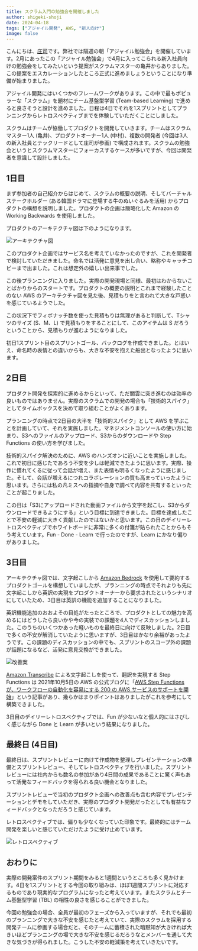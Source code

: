 ```yaml
---
title: スクラム入門の勉強会を開催しました
author: shigeki-shoji
date: 2024-04-18
tags: ["アジャイル開発", AWS, "新人向け"]
image: false
---
```


こんにちは、[庄司](https://github.com/edward-mamezou)です。弊社では隔週の朝「アジャイル勉強会」を開催しています。2月にあったこの「アジャイル勉強会」で4月に入ってこられる新入社員向けの勉強会をしてみたいという提案がスクラムマスターの亀井からありました。この提案をエスカレーションしたところ正式に進めましょうということになり準備が始まりました。

アジャイル開発にはいくつかのフレームワークがあります。この中で最もポピュラーな「スクラム」を題材にチーム基盤型学習 (Team-based Learning) で進めると良さそうと設計を進めました。日程は4日でそれを1スプリントとしてプランニングからレトロスペクティブまでを体験していただくことにしました。

スクラムはチームが協働してプロダクトを開発していきます。チームはスクラムマスター1人 (亀井)、プロダクトオーナー1人 (中村)、複数の開発者 (今回は3人の新入社員とテックリードとして庄司が参画) で構成されます。スクラムの勉強会というとスクラムマスターにフォーカスするケースが多いですが、今回は開発者を意識して設計しました。

## 1日目

まず参加者の自己紹介からはじめて、スクラムの概要の説明、そしてバーチャルステークホルダー (ある韓国ドラマに登場する牛のぬいぐるみを活用) からプロダクトの構想を説明しました。プロダクトの企画は簡略化した Amazon の Working Backwards を使用しました。

プロダクトのアーキテクチャ図は下のようになります。

![アーキテクチャ図](/img/blogs/2024/introduction-to-scrum/architecture.png)

このプロダクト企画ではサービス名を考えていなかったのですが、これを開発者で検討していただきました。命名では活発に意見を出し合い、略称やキャッチコピーまで出ました。これは想定外の嬉しい出来事でした。

この後プランニングに入りました。実際の開発現場と同様、最初はわからないことばかりからのスタートです。プロダクトの概要の説明とこれまで経験したことのない AWS のアーキテクチャ図を見た後、見積もりをと言われて大きな戸惑いを感じているようでした。

この状況下でフィボナッチ数を使った見積もりは無理があると判断して、Tシャツのサイズ (S、M、L) で見積もりをすることにして、このアイテムは S だろうということから、見積もりが進むようになりました。

初日1スプリント目のスプリントゴール、バックログを作成できました。とはいえ、命名時の表情との違いからも、大きな不安を抱えた船出となったように思います。

## 2日目

プロダクト開発を探索的に進めるからといって、ただ闇雲に突き進むのは効率の良いものではありません。実際のスクラムでの開発の場合も「技術的スパイク」としてタイムボックスを決めて取り組むことがよくあります。

プランニングの時点で2日目の大半を「技術的スパイク」として AWS を学ぶことを計画していて、それを実施しました。マネジメントコンソールの使い方に始まり、S3へのファイルのアップロード、S3からのダウンロードや Step Functions の使い方を学びました。

技術的スパイク解決のために、AWS のハンズオンに近いことを実施しました。これで初日に感じたであろう不安を少しは軽減できたように思います。実際、操作に慣れてくるに従って会話が増え、また表情も明るくなったように感じました。そして、会話が増えるにつれコラボレーションの質も高まっていったように思います。さらには私の凡ミスへの指摘や自身で調べて内容を共有するといったことが起こりました。

この日は「S3にアップロードされた動画ファイルから文字を起こし、S3からダウンロードできるようにする」という目標に到達できました。目標を達成したことで不安の軽減に大きく貢献したのではないかと思います。この日のデイリーレトロスペクティブでホワイトボードに非常に多くの付箋が貼られたことからもそう考えています。Fun - Done - Learn で行ったのですが、Learn にかなり偏りがありました。

## 3日目

アーキテクチャ図では、文字起こしから [Amazon Bedrock](https://aws.amazon.com/jp/bedrock/) を使用して要約するプロダクトゴールを構想していましたが、プランニングの時点でそれよりも先に文字起こしから英訳の実現をプロダクトオーナーから要求されたというシナリオにしていたため、3日目は英訳の機能を追加することになりました。

英訳機能追加のおおよその目処がたったところで、プロダクトとしての魅力を高めるにはどうしたら良いかや今の実装での課題を4人でディスカッションしました。このうちのいくつかあった軽いものを最終日に向けて反映しました。2日目で多くの不安が解消していたように思いますが、3日目はかなり余裕があったようです。この課題のディスカッションの中でも、スプリントのスコープ外の課題が話題になるなど、活発に意見交換ができました。

![改善案](/img/blogs/2024/introduction-to-scrum/issues.jpg)

[Amazon Transcribe](https://aws.amazon.com/jp/transcribe/) による文字起こしを使って、翻訳を実現する Step Functions は 2021年10月5日の AWS の公式ブログに「[AWS Step Functions が、ワークフローの自動化を容易にする 200 の AWS サービスのサポートを開始](https://aws.amazon.com/jp/blogs/news/now-aws-step-functions-supports-200-aws-services-to-enable-easier-workflow-automation/)」という記事があり、幾らかはまりポイントはありましたがこれを参考にして構築できました。

3日目のデイリーレトロスペクティブでは、Fun が少ないなと個人的にはさびしく感じながら Done と Learn が多いという結果になりました。

## 最終日 (4日目)

最終日は、スプリントレビューに向けて作成物を整理しプレゼンテーションの準備とスプリントレビュー、そしてレトロスペクティブを行いました。スプリントレビューには社内からも数名の参加があり4日間の成果であることに驚く声もあって活発なフィードバックを得られる良い機会となりました。

スプリントレビューで当初のプロダクト企画への改善点も含む内容でプレゼンテーションとデモをしていただき、実際のプロダクト開発だったとしても有益なフィードバックとなっただろうと感じています。

レトロスペクティブでは、偏りも少なくなっていた印象です。最終的にはチーム開発を楽しいと感じていただけたように受け止めています。

![レトロスペクティブ](/img/blogs/2024/introduction-to-scrum/retro.jpg)

## おわりに

実際の開発案件のスプリント期間をみると1週間というところも多く見かけます。4日を1スプリントとする今回の取り組みは、ほぼ1週間スプリントに対応するものであり現実的なプログラムになったと考えています。またスクラムとチーム基盤型学習 (TBL) の相性の良さを感じることができました。

今回の勉強会の場合、全員が最初のフェーズから入っていますが、それでも最初のプランニングで大きな不安を感じたと考えていて、実際のスクラムを採用する開発チームに参画する場合だと、そのチームに蓄積された暗黙知が大きければ大きいほどプランニングの場で大きな不安を感じるだろうなとメンバーを通して大きな気づきが得られました。こうした不安の軽減策を考えていきたいです。
